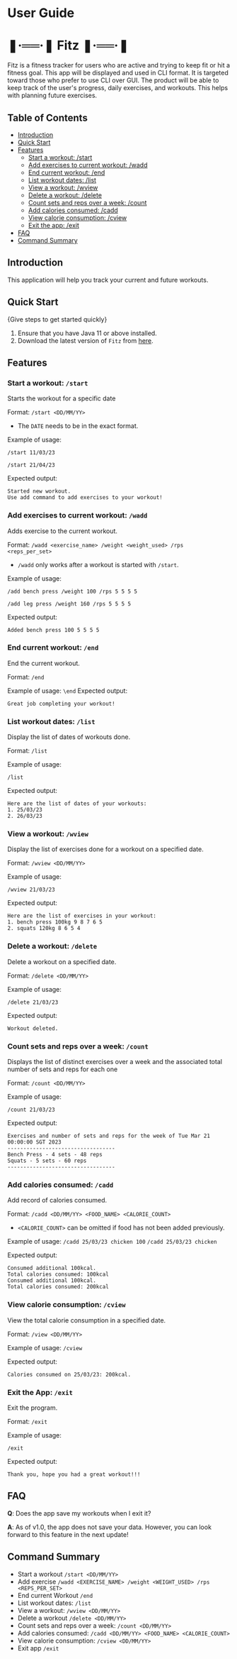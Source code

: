 # User Guide 
#  ❚·══·❚ Fitz ❚·══·❚



Fitz is a fitness tracker for users who are active and trying to keep fit or hit a fitness goal. This app will be 
displayed and used in CLI format. It is targeted toward those who prefer to use CLI over GUI.
The product will be able to keep track of the user's progress, daily exercises, and workouts. This helps with 
planning future exercises.

## Table of Contents
- [Introduction](#introduction)
- [Quick Start](#quick-start)
- [Features](#features)
  - [Start a workout: /start](#start-a-workout--start)
  - [Add exercises to current workout: /wadd](#add-exercises-to-current-workout--wadd)
  - [End current workout: /end](#end-current-workout--end)
  - [List workout dates: /list](#list-workout-dates--list)
  - [View a workout: /wview](#view-a-workout--wview)
  - [Delete a workout: /delete](#delete-a-workout--delete)
  - [Count sets and reps over a week: /count](#count-sets-and-reps-over-a-week--count)
  - [Add calories consumed: /cadd](#add-calories-consumed--cadd)
  - [View calorie consumption: /cview](#view-calorie-consumption--cview)
  - [Exit the app: /exit](#exit-the-app--exit)
- [FAQ](#faq)
- [Command Summary](#command-summary)

## Introduction 
This application will help you track your current and future workouts.

## Quick Start

{Give steps to get started quickly}

1. Ensure that you have Java 11 or above installed.
2. Download the latest version of `Fitz` from [here](https://github.com/AY2223S2-CS2113-T14-1).


## Features

### Start a workout: `/start`
Starts the workout for a specific date

Format: `/start <DD/MM/YY>`

* The `DATE` needs to be in the exact format.

Example of usage: 

`/start 11/03/23`

`/start 21/04/23`

Expected output:
```
Started new workout.
Use add command to add exercises to your workout!
```
### Add exercises to current workout: `/wadd`
Adds exercise to the current workout.

Format: `/wadd <exercise_name> /weight <weight_used> /rps <reps_per_set>`

* `/wadd` only works after a workout is started with `/start`.

Example of usage:

`/add bench press /weight 100 /rps 5 5 5 5`

`/add leg press /weight 160 /rps 5 5 5 5`

Expected output:
```
Added bench press 100 5 5 5 5
```

### End current workout: `/end`
End the current workout.

Format: `/end`

Example of usage:
`\end`
Expected output:
```
Great job completing your workout!
```

### List workout dates: `/list`
Display the list of dates of workouts done.

Format: `/list`

Example of usage:

`/list`

Expected output:
```
Here are the list of dates of your workouts: 
1. 25/03/23
2. 26/03/23
```
### View a workout: `/wview`
Display the list of exercises done for a workout on a specified date.

Format: `/wview <DD/MM/YY>`

Example of usage:

`/wview 21/03/23`

Expected output:
```
Here are the list of exercises in your workout:
1. bench press 100kg 9 8 7 6 5
2. squats 120kg 8 6 5 4
```
### Delete a workout: `/delete`
Delete a workout on a specified date.

Format: `/delete <DD/MM/YY>`

Example of usage:

`/delete 21/03/23`

Expected output:
```
Workout deleted.
```
### Count sets and reps over a week: `/count`
Displays the list of distinct exercises over a week and the associated total number of sets and reps for each one

Format: `/count <DD/MM/YY>`

Example of usage:

`/count 21/03/23`

Expected output:
```
Exercises and number of sets and reps for the week of Tue Mar 21 00:00:00 SGT 2023
----------------------------------
Bench Press - 4 sets - 48 reps
Squats - 5 sets - 60 reps
----------------------------------
```
### Add calories consumed: `/cadd`
Add record of calories consumed.

Format: `/cadd <DD/MM/YY> <FOOD_NAME> <CALORIE_COUNT>`

* `<CALORIE_COUNT>` can be omitted if food has not been added previously.

Example of usage:
`/cadd 25/03/23 chicken 100`
`/cadd 25/03/23 chicken`

Expected output:
```
Consumed additional 100kcal.
Total calories consumed: 100kcal
Consumed additional 100kcal.
Total calories consumed: 200kcal
```
### View calorie consumption: `/cview`
View the total calorie consumption in a specified date.

Format: `/view <DD/MM/YY>`

Example of usage:
`/cview`

Expected output:
```
Calories consumed on 25/03/23: 200kcal.
```
### Exit the App: `/exit`
Exit the program.

Format: `/exit`

Example of usage:

`/exit`

Expected output:
```
Thank you, hope you had a great workout!!!
```

## FAQ

**Q**: Does the app save my workouts when I exit it?

**A**: As of v1.0, the app does not save your data. However, you can look forward to this feature in the next update!

## Command Summary

* Start a workout `/start <DD/MM/YY>`
* Add exercise `/wadd <EXERCISE_NAME> /weight <WEIGHT_USED> /rps <REPS_PER_SET>`
* End current Workout `/end`
* List workout dates: `/list`
* View a workout: `/wview <DD/MM/YY>`
* Delete a workout `/delete <DD/MM/YY>`
* Count sets and reps over a week: `/count <DD/MM/YY>`
* Add calories consumed: `/cadd <DD/MM/YY> <FOOD_NAME> <CALORIE_COUNT>`
* View calorie consumption: `/cview <DD/MM/YY>`
* Exit app `/exit`
